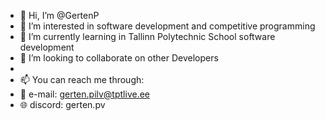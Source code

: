 - 👋 Hi, I’m @GertenP
- 👀 I’m interested in software development and competitive programming
- 🌱 I’m currently learning in Tallinn Polytechnic School software development
- 💞️ I’m looking to collaborate on other Developers
- 
- 📫 You can reach me through:
- 📧 e-mail: gerten.pilv@tptlive.ee
- 🌐 discord: gerten.pv
